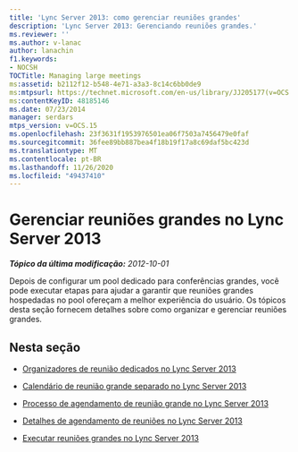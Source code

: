 ```yaml
---
title: 'Lync Server 2013: como gerenciar reuniões grandes'
description: 'Lync Server 2013: Gerenciando reuniões grandes.'
ms.reviewer: ''
ms.author: v-lanac
author: lanachin
f1.keywords:
- NOCSH
TOCTitle: Managing large meetings
ms:assetid: b2112f12-b548-4e71-a3a3-8c14c6bb0de9
ms:mtpsurl: https://technet.microsoft.com/en-us/library/JJ205177(v=OCS.15)
ms:contentKeyID: 48185146
ms.date: 07/23/2014
manager: serdars
mtps_version: v=OCS.15
ms.openlocfilehash: 23f3631f1953976501ea06f7503a7456479e0faf
ms.sourcegitcommit: 36fee89bb887bea4f18b19f17a8c69daf5bc423d
ms.translationtype: MT
ms.contentlocale: pt-BR
ms.lasthandoff: 11/26/2020
ms.locfileid: "49437410"
---
```

# <a name="managing-large-meetings-in-lync-server-2013"></a>Gerenciar reuniões grandes no Lync Server 2013

<div data-xmlns="http://www.w3.org/1999/xhtml">

<div class="topic" data-xmlns="http://www.w3.org/1999/xhtml" data-msxsl="urn:schemas-microsoft-com:xslt" data-cs="https://msdn.microsoft.com/">

<div data-asp="https://msdn2.microsoft.com/asp">



</div>

<div id="mainSection">

<div id="mainBody">

<span> </span>

_**Tópico da última modificação:** 2012-10-01_

Depois de configurar um pool dedicado para conferências grandes, você pode executar etapas para ajudar a garantir que reuniões grandes hospedadas no pool ofereçam a melhor experiência do usuário. Os tópicos desta seção fornecem detalhes sobre como organizar e gerenciar reuniões grandes.

<div>

## <a name="in-this-section"></a>Nesta seção

  - [Organizadores de reunião dedicados no Lync Server 2013](lync-server-2013-dedicated-meeting-organizers.md)

  - [Calendário de reunião grande separado no Lync Server 2013](lync-server-2013-separate-large-meeting-calendar.md)

  - [Processo de agendamento de reunião grande no Lync Server 2013](lync-server-2013-large-meeting-scheduling-process.md)

  - [Detalhes de agendamento de reuniões no Lync Server 2013](lync-server-2013-scheduling-details-for-meetings.md)

  - [Executar reuniões grandes no Lync Server 2013](lync-server-2013-running-large-meetings.md)

</div>

</div>

<span> </span>

</div>

</div>

</div>

